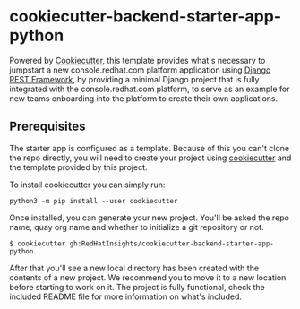 # cookiecutter-backend-starter-app-python

Powered by [Cookiecutter](https://cookiecutter.readthedocs.io/en/stable/index.html), this template provides what's necessary to
jumpstart a new console.redhat.com platform application using [Django REST Framework](https://www.django-rest-framework.org), by
providing a minimal Django project that is fully integrated with the console.redhat.com platform, to serve as an example for new
teams onboarding into the platform to create their own applications.

## Prerequisites

The starter app is configured as a template. Because of this you can't clone the repo directly, you will need to create your project
using [cookiecutter](https://cookiecutter.readthedocs.io/en/stable/index.html) and the template provided by this project.

To install cookiecutter you can simply run:

```shell
python3 -m pip install --user cookiecutter
```


Once installed, you can generate your new project. You'll be asked the repo name, quay org name and whether to initialize a git
repository or not.

```shell
$ cookiecutter gh:RedHatInsights/cookiecutter-backend-starter-app-python
```

After that you'll see a new local directory has been created with the contents of a new project. We recommend you to move it to a new
location before starting to work on it. The project is fully functional, check the included README file for more information on what's
included.
